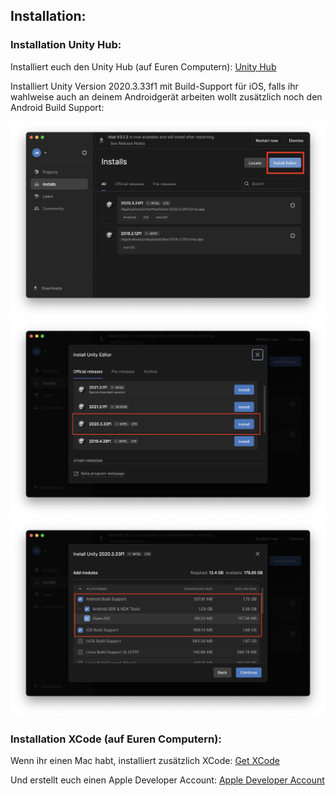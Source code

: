 ## Installation: 

### Installation Unity Hub: 

Installiert euch den Unity Hub (auf Euren Computern): 
[Unity Hub](https://unity3d.com/de/get-unity/download)

Installiert Unity Version 2020.3.33f1 mit Build-Support für iOS, falls ihr wahlweise auch an deinem Androidgerät arbeiten wollt zusätzlich noch den Android Build Support:

![Installation 1](https://github.com/juliannetzer/arfoundation-demos_khb_sose22/blob/master/images_github/install1.jpg)
![Installation 2](https://github.com/juliannetzer/arfoundation-demos_khb_sose22/blob/master/images_github/install2.jpg)
![Installation 3](https://github.com/juliannetzer/arfoundation-demos_khb_sose22/blob/master/images_github/install3.jpg)



### Installation XCode (auf Euren Computern): 

Wenn ihr einen Mac habt, installiert zusätzlich XCode: 
[Get XCode](https://apps.apple.com/de/app/xcode/id497799835?mt=12)

Und erstellt euch einen Apple Developer Account: 
[Apple Developer Account](https://idmsa.apple.com/IDMSWebAuth/signin?appIdKey=891bd3417a7776362562d2197f89480a8547b108fd934911bcbea0110d07f757&path=%2Faccount%2F&rv=1)